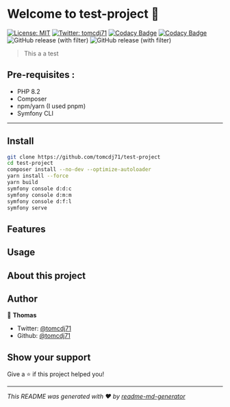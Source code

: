 # Welcome to test-project 👋
[![License: MIT](https://img.shields.io/badge/License-MIT-yellow.svg)](#)
[![Twitter: tomcdj71](https://img.shields.io/twitter/follow/tomcdj71.svg?style=social)](https://twitter.com/tomcdj71)
[![Codacy Badge](GRADE_URL)](https://app.codacy.com/gh/tomcdj71/test-project/dashboard?utm_source=gh&utm_medium=referral&utm_content=&utm_campaign=Badge_grade)
[![Codacy Badge](COVERAGE_URL)](https://app.codacy.com/gh/tomcdj71/test-project/dashboard?utm_source=gh&utm_medium=referral&utm_content=&utm_campaign=Badge_coverage)
![GitHub release (with filter)](https://img.shields.io/github/v/release/tomcdj71/test-project)
![GitHub release (with filter)](https://img.shields.io/github/v/release/tomcdj71/test-project?filter=*beta)

> This a a test

## Pre-requisites :
- PHP 8.2
- Composer
- npm/yarn (I used pnpm)
- Symfony CLI
---

## Install

```sh
git clone https://github.com/tomcdj71/test-project
cd test-project
composer install --no-dev --optimize-autoloader
yarn install --force
yarn build
symfony console d:d:c
symfony console d:m:m
symfony console d:f:l
symfony serve
```

## Features

## Usage

## About this project

## Author

👤 **Thomas**

* Twitter: [@tomcdj71](https://twitter.com/tomcdj71)
* Github: [@tomcdj71](https://github.com/tomcdj71)

## Show your support

Give a ⭐️ if this project helped you!


***
_This README was generated with ❤️ by [readme-md-generator](https://github.com/kefranabg/readme-md-generator)_
